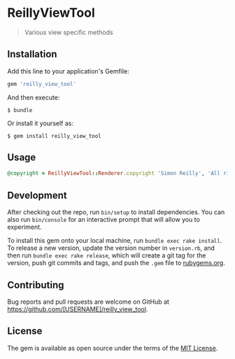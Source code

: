 # ReillyViewTool

> Various view specific methods

## Installation

Add this line to your application's Gemfile:

```ruby
gem 'reilly_view_tool'
```

And then execute:

    $ bundle

Or install it yourself as:

    $ gem install reilly_view_tool

## Usage

```ruby
@copyright = ReillyViewTool::Renderer.copyright 'Simon Reilly', 'All rights reserved'
```

## Development

After checking out the repo, run `bin/setup` to install dependencies. You can also run `bin/console` for an interactive prompt that will allow you to experiment.

To install this gem onto your local machine, run `bundle exec rake install`. To release a new version, update the version number in `version.rb`, and then run `bundle exec rake release`, which will create a git tag for the version, push git commits and tags, and push the `.gem` file to [rubygems.org](https://rubygems.org).

## Contributing

Bug reports and pull requests are welcome on GitHub at https://github.com/[USERNAME]/reilly_view_tool.

## License

The gem is available as open source under the terms of the [MIT License](https://opensource.org/licenses/MIT).
